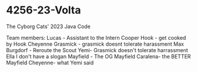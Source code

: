 # 4256-23-Volta
The Cyborg Cats' 2023 Java Code

 

Team members:
Lucas - Assistant to the Intern 
Cooper Hook - get cooked by Hook
Cheyenne Grasmick - grasmick doesnt tolerate harassment
Max Burgdorf - Reroute the Scout
Yemi- Grasmick doesn't tolerate harrassment
Ella I don't have a slogan 
Mayfield - The OG Mayfield
Caralena- the BETTER Mayfield
Cheyenne- what Yemi said
